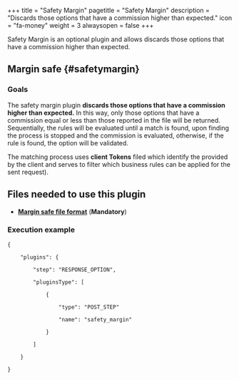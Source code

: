 +++
title = "Safety Margin"
pagetitle = "Safety Margin"
description = "Discards those options that have a commission higher than expected."
icon = "fa-money"
weight = 3
alwaysopen = false
+++

Safety Margin is an optional plugin and allows discards those options that have a commission higher than expected.

## Margin safe {#safetymargin}

### Goals

The safety margin plugin **discards those options that have a commission higher than expected.** In this way, only those options that have a commission equal or less than those reported in the file will be returned.
Sequentially, the rules will be evaluated until a match is found, upon finding the process is stopped and the commission is evaluated, otherwise, if the rule is found, the option will be validated.  

The matching process uses **client Tokens** filed which identify the provided by the client and serves to filter which business rules can be applied for the sent request).

## Files needed to use this plugin

* [**Margin safe file format**](/hotelx/plugins/format-files/safety_margin/) (**Mandatory**)

### Execution example

```
{

    "plugins": {

        "step": "RESPONSE_OPTION",

        "pluginsType": [

            {

                "type": "POST_STEP"

                "name": "safety_margin"

            }

        ]

    }

}
```